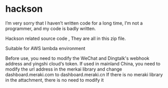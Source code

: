 # hackson

I’m very sorry that I haven’t written code for a long time, I’m not a programmer, and my code is badly written.

Hackson related source code , They are all in this zip file. 

Suitable for AWS lambda environment 

Before use, you need to modify the  WeChat and Dingtalk's webhook address and yingshi cloud‘s token.
If used in mainland China, you need to modify the url address in the merkai library and change dashboard.meraki.com to dashboard.meraki.cn
If there is no meraki library in the attachment, there is no need to modify it 
